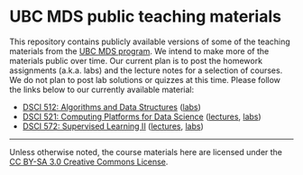 # UBC MDS public teaching materials

This repository contains publicly available versions of some of the teaching materials from the [UBC MDS program](https://ubc-mds.github.io/). We intend to make
more of the materials public over time. Our current plan is to post the homework assignments (a.k.a. labs) and the lecture notes for a selection of courses. We do not plan to post lab solutions or quizzes at this time. Please follow the links below to our currently available material:

- [DSCI 512: Algorithms and Data Structures](https://github.com/UBC-MDS/public/tree/master/courses/512_alg-data-struct) ([labs](https://github.com/UBC-MDS/public/tree/master/courses/512_alg-data-struct/labs))
- [DSCI 521: Computing Platforms for Data Science](https://github.com/UBC-MDS/public/tree/master/courses/521_platforms) ([lectures](https://github.ubc.ca/MDS-2018-19/DSCI_521_platforms-dsci_students/tree/master/lectures), [labs](https://github.com/UBC-MDS/public/tree/master/courses/521_platforms/release))
- [DSCI 572: Supervised Learning II](https://github.com/UBC-MDS/public/tree/master/courses/572_sup-learn-2) ([lectures](https://github.com/UBC-MDS/public/tree/master/courses/572_sup-learn-2/lectures), [labs](https://github.com/UBC-MDS/public/tree/master/courses/572_sup-learn-2/labs))
-----------------

Unless otherwise noted, the course materials here are licensed under the [CC BY-SA 3.0 Creative Commons License](https://creativecommons.org/licenses/by-sa/3.0/us/).

